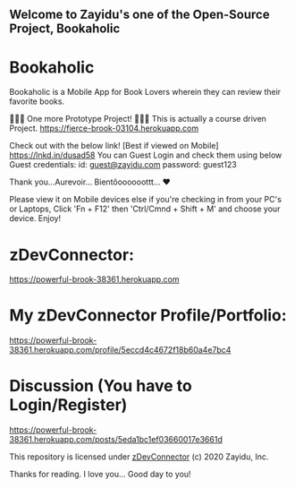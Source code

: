 
## Welcome to **Zayidu**'s one of the Open-Source Project, **Bookaholic**
# Bookaholic
Bookaholic is a Mobile App for Book Lovers wherein they can review their favorite books.

📣📣📣 One more Prototype Project! 📣📣📣
This is actually a course driven Project. 
https://fierce-brook-03104.herokuapp.com

Check out with the below link! [Best if viewed on Mobile]
https://lnkd.in/dusad58
You can Guest Login and check them using below Guest credentials:
id: guest@zayidu.com
password: guest123


Thank you...Aurevoir... Bientôoooooottt... ❤️

Please view it on Mobile devices else if you're checking in from your PC's or Laptops, Click 'Fn + F12' then 'Ctrl/Cmnd + Shift + M' and choose your device. Enjoy!

# zDevConnector:

https://powerful-brook-38361.herokuapp.com

# My zDevConnector Profile/Portfolio:

https://powerful-brook-38361.herokuapp.com/profile/5eccd4c4672f18b60a4e7bc4

# Discussion (You have to Login/Register)

https://powerful-brook-38361.herokuapp.com/posts/5eda1bc1ef03660017e3661d

This repository is licensed under [zDevConnector](https://powerful-brook-38361.herokuapp.com) (c) 2020 Zayidu, Inc.

Thanks for reading. I love you... Good day to you!



